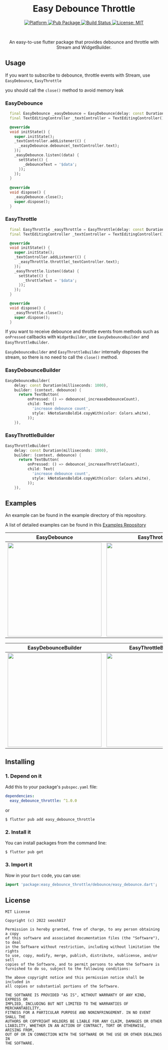 
<h1 align="center">Easy Debounce Throttle</h1>

<p align="center">
  <a href="https://flutter.dev">
    <img src="https://img.shields.io/badge/Platform-Flutter-02569B?logo=flutter"
      alt="Platform" />
  </a>
  <a href="https://pub.dartlang.org/packages/easy_debounce_throttle">
    <img src="https://img.shields.io/pub/v/easy_debounce_throttle.svg"
      alt="Pub Package" />
  </a>
  <a href="https://github.com/seosh817/easy_debounce_throttle/actions?query=workflow">
    <img src="https://img.shields.io/github/workflow/status/seosh817/easy_debounce_throttle/CI?logo=github"
      alt="Build Status" />
  </a>

  <a href="https://opensource.org/licenses/MIT">
    <img src="https://img.shields.io/github/license/seosh817/easy_debounce_throttle?color=red"
      alt="License: MIT" />
  </a>
</p><br>

<p align="center">An easy-to-use flutter package that provides debounce and throttle with Stream and WidgetBuilder.</p>


## Usage

If you want to subscribe to debounce, throttle events with Stream, use `EasyDebounce`, `EasyThrottle`

you should call the `close()` method to avoid memory leak


### EasyDebounce

```dart
  final EasyDebounce _easyDebounce = EasyDebounce(delay: const Duration(milliseconds: 1000));
  final TextEditingController _textController = TextEditingController();

  @override
  void initState() {
    super.initState();
    _textController.addListener(() {
      _easyDebounce.debounce(_textController.text);
    });
    _easyDebounce.listen((data) {
      setState(() {
        _debounceText = '$data';
      });
    });
  }
  
  @override
  void dispose() {
    _easyDebounce.close();
    super.dispose();
  }
```

### EasyThrottle

```dart
  final EasyThrottle _easyThrottle = EasyThrottle(delay: const Duration(milliseconds: 1000));
  final TextEditingController _textController = TextEditingController();

  @override
  void initState() {
    super.initState();
    _textController.addListener(() {
      _easyThrottle.throttle(_textController.text);
    });
    _easyThrottle.listen((data) {
      setState(() {
        _throttleText = '$data';
      });
    });
  }

  @override
  void dispose() {
    _easyThrottle.close();
    super.dispose();
  }
```


If you want to receive debounce and throttle events from methods such as `onPressed` callbacks with `WidgetBuilder`, use `EasyDebounceBuilder` and `EasyThrottleBuilder`.

`EasyDebounceBuilder` and `EasyThrottleBuilder` internally disposes the stream, so there is no need to call the `close()` method.

### EasyDebounceBuilder

```dart
EasyDebounceBuilder(
    delay: const Duration(milliseconds: 1000),
    builder: (context, debounce) {
      return TextButton(
          onPressed: () => debounce(_increaseDebounceCount),
          child: Text(
            'increase debounce count',
            style: kNotoSansBold14.copyWith(color: Colors.white),
          ));
    }),
```

### EasyThrottleBuilder

```dart
EasyThrottleBuilder(
    delay: const Duration(milliseconds: 1000),
    builder: (context, debounce) {
      return TextButton(
          onPressed: () => debounce(_increaseThrottleCount),
          child: Text(
            'increase debounce count',
            style: kNotoSansBold14.copyWith(color: Colors.white),
          ));
    }),
```

## Examples

An example can be found in the example directory of this repository.

A list of detailed examples can be found in this [Examples Repository](https://github.com/seosh817/easy_debounce_throttle/tree/master/example)


|  EasyDebounce |  EasyThrottle |
|---|---|
|<img src="https://github.com/seosh817/easy_debounce_throttle/blob/release/1.0.0/screenshots/easy_debounce.gif?raw=true" width="300">| <img src="https://github.com/seosh817/easy_debounce_throttle/blob/release/1.0.0/screenshots/easy_throttle.gif?raw=true" width="300">|

|  EasyDebounceBuilder |  EasyThrottleBuilder |
|---|---|
|<img src="https://github.com/seosh817/easy_debounce_throttle/blob/release/1.0.0/screenshots/easy_debounce_builder.gif?raw=true" width="300">| <img src="https://github.com/seosh817/easy_debounce_throttle/blob/release/1.0.0/screenshots/easy_throttle_builder.gif?raw=true" width="300">|
## Installing

### 1. Depend on it

Add this to your package's `pubspec.yaml` file:

```yaml
dependencies:
  easy_debounce_throttle: ^1.0.0
```

or

```
$ flutter pub add easy_debounce_throttle
```

### 2. Install it

You can install packages from the command line:

```
$ flutter pub get
```

### 3. Import it

Now in your `Dart` code, you can use:

```dart
import 'package:easy_debounce_throttle/debounce/easy_debounce.dart';
```


## License
```
MIT License

Copyright (c) 2022 seosh817

Permission is hereby granted, free of charge, to any person obtaining a copy
of this software and associated documentation files (the "Software"), to deal
in the Software without restriction, including without limitation the rights
to use, copy, modify, merge, publish, distribute, sublicense, and/or sell
copies of the Software, and to permit persons to whom the Software is
furnished to do so, subject to the following conditions:

The above copyright notice and this permission notice shall be included in
all copies or substantial portions of the Software.

THE SOFTWARE IS PROVIDED "AS IS", WITHOUT WARRANTY OF ANY KIND, EXPRESS OR
IMPLIED, INCLUDING BUT NOT LIMITED TO THE WARRANTIES OF MERCHANTABILITY,
FITNESS FOR A PARTICULAR PURPOSE AND NONINFRINGEMENT. IN NO EVENT SHALL THE
AUTHORS OR COPYRIGHT HOLDERS BE LIABLE FOR ANY CLAIM, DAMAGES OR OTHER
LIABILITY, WHETHER IN AN ACTION OF CONTRACT, TORT OR OTHERWISE, ARISING FROM,
OUT OF OR IN CONNECTION WITH THE SOFTWARE OR THE USE OR OTHER DEALINGS IN
THE SOFTWARE.
```
